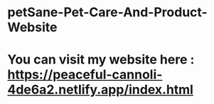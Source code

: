 # petSane-Pet-Care-And-Product-Website
# You can visit my website here : https://peaceful-cannoli-4de6a2.netlify.app/index.html
